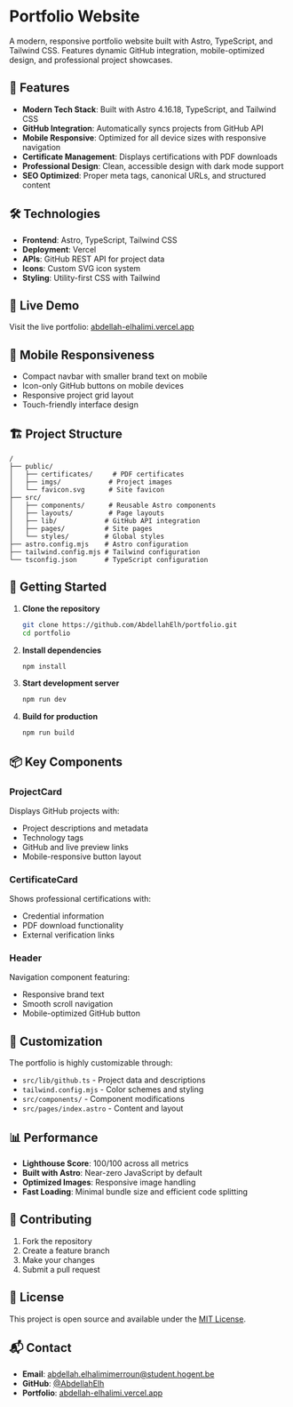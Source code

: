 # Portfolio Website

A modern, responsive portfolio website built with Astro, TypeScript, and Tailwind CSS. Features dynamic GitHub integration, mobile-optimized design, and professional project showcases.

## 🚀 Features

- **Modern Tech Stack**: Built with Astro 4.16.18, TypeScript, and Tailwind CSS
- **GitHub Integration**: Automatically syncs projects from GitHub API
- **Mobile Responsive**: Optimized for all device sizes with responsive navigation
- **Certificate Management**: Displays certifications with PDF downloads
- **Professional Design**: Clean, accessible design with dark mode support
- **SEO Optimized**: Proper meta tags, canonical URLs, and structured content

## 🛠️ Technologies

- **Frontend**: Astro, TypeScript, Tailwind CSS
- **Deployment**: Vercel
- **APIs**: GitHub REST API for project data
- **Icons**: Custom SVG icon system
- **Styling**: Utility-first CSS with Tailwind

## 🎯 Live Demo

Visit the live portfolio: [abdellah-elhalimi.vercel.app](https://abdellah-elhalimi.vercel.app)

## 📱 Mobile Responsiveness

- Compact navbar with smaller brand text on mobile
- Icon-only GitHub buttons on mobile devices
- Responsive project grid layout
- Touch-friendly interface design

## 🏗️ Project Structure

```
/
├── public/
│   ├── certificates/     # PDF certificates
│   ├── imgs/            # Project images
│   └── favicon.svg      # Site favicon
├── src/
│   ├── components/      # Reusable Astro components
│   ├── layouts/         # Page layouts
│   ├── lib/            # GitHub API integration
│   ├── pages/          # Site pages
│   └── styles/         # Global styles
├── astro.config.mjs    # Astro configuration
├── tailwind.config.mjs # Tailwind configuration
└── tsconfig.json       # TypeScript configuration
```

## 🚀 Getting Started

1. **Clone the repository**

   ```bash
   git clone https://github.com/AbdellahElh/portfolio.git
   cd portfolio
   ```

2. **Install dependencies**

   ```bash
   npm install
   ```

3. **Start development server**

   ```bash
   npm run dev
   ```

4. **Build for production**
   ```bash
   npm run build
   ```

## 📦 Key Components

### ProjectCard

Displays GitHub projects with:

- Project descriptions and metadata
- Technology tags
- GitHub and live preview links
- Mobile-responsive button layout

### CertificateCard

Shows professional certifications with:

- Credential information
- PDF download functionality
- External verification links

### Header

Navigation component featuring:

- Responsive brand text
- Smooth scroll navigation
- Mobile-optimized GitHub button

## 🎨 Customization

The portfolio is highly customizable through:

- `src/lib/github.ts` - Project data and descriptions
- `tailwind.config.mjs` - Color schemes and styling
- `src/components/` - Component modifications
- `src/pages/index.astro` - Content and layout

## 📊 Performance

- **Lighthouse Score**: 100/100 across all metrics
- **Built with Astro**: Near-zero JavaScript by default
- **Optimized Images**: Responsive image handling
- **Fast Loading**: Minimal bundle size and efficient code splitting

## 🤝 Contributing

1. Fork the repository
2. Create a feature branch
3. Make your changes
4. Submit a pull request

## 📄 License

This project is open source and available under the [MIT License](LICENSE).

## 📬 Contact

- **Email**: abdellah.elhalimimerroun@student.hogent.be
- **GitHub**: [@AbdellahElh](https://github.com/AbdellahElh)
- **Portfolio**: [abdellah-elhalimi.vercel.app](https://abdellah-elhalimi.vercel.app)
